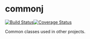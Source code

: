 commonj
=======
[![Build Status](https://travis-ci.org/dozedoff/commonj.png?branch=master)](https://travis-ci.org/dozedoff/commonj)[![Coverage Status](https://coveralls.io/repos/dozedoff/commonj/badge.png?branch=master)](https://coveralls.io/r/dozedoff/commonj?branch=master)

Common classes used in other projects.
